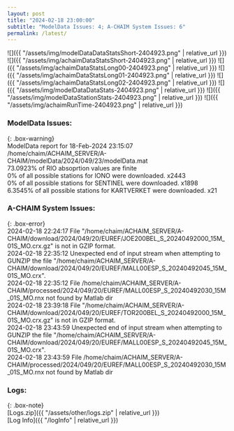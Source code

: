 ```yaml
---
layout: post
title: "2024-02-18 23:00:00"
subtitle: "ModelData Issues: 4; A-CHAIM System Issues: 6"
permalink: /latest/
---
```


![]({{ "/assets/img/modelDataDataStatsShort-2404923.png" | relative_url }})
![]({{ "/assets/img/achaimDataStatsShort-2404923.png" | relative_url }})
![]({{ "/assets/img/achaimDataStatsLong00-2404923.png" | relative_url }})
![]({{ "/assets/img/achaimDataStatsLong01-2404923.png" | relative_url }})
![]({{ "/assets/img/achaimDataStatsLong02-2404923.png" | relative_url }})
![]({{ "/assets/img/modelDataDataStats-2404923.png" | relative_url }})
![]({{ "/assets/img/modelDataStationStats-2404923.png" | relative_url }})
![]({{ "/assets/img/achaimRunTime-2404923.png" | relative_url }})


### ModelData Issues:  
  
{: .box-warning}  
 ModelData report for 18-Feb-2024 23:15:07   
 /home/chaim/ACHAIM_SERVER/A-CHAIM/modelData/2024/049/23/modelData.mat   
 73.0923% of RIO absoprtion values are finite   
 0% of all possible stations for IONO were downloaded. x2443   
 0% of all possible stations for SENTINEL were downloaded. x1898   
 6.3545% of all possible stations for KARTVERKET were downloaded. x21   
  
### A-CHAIM System Issues:  
  
{: .box-error}  
2024-02-18 22:24:17 File "/home/chaim/ACHAIM_SERVER/A-CHAIM/download/2024/049/20/EUREF/JOE200BEL_S_20240492000_15M_01S_MO.crx.gz" is not in GZIP format.  
2024-02-18 22:35:12 Unexpected end of input stream when attempting to GUNZIP the file "/home/chaim/ACHAIM_SERVER/A-CHAIM/download/2024/049/20/EUREF/MALL00ESP_S_20240492045_15M_01S_MO.crx".  
2024-02-18 22:35:12 File /home/chaim/ACHAIM_SERVER/A-CHAIM/processed/2024/049/20/EUREF/MALL00ESP_S_20240492030_15M_01S_MO.rnx not found by Matlab dir  
2024-02-18 23:39:18 File "/home/chaim/ACHAIM_SERVER/A-CHAIM/download/2024/049/20/EUREF/TOR200BEL_S_20240492000_15M_01S_MO.crx.gz" is not in GZIP format.  
2024-02-18 23:43:59 Unexpected end of input stream when attempting to GUNZIP the file "/home/chaim/ACHAIM_SERVER/A-CHAIM/download/2024/049/20/EUREF/MALL00ESP_S_20240492045_15M_01S_MO.crx".  
2024-02-18 23:43:59 File /home/chaim/ACHAIM_SERVER/A-CHAIM/processed/2024/049/20/EUREF/MALL00ESP_S_20240492030_15M_01S_MO.rnx not found by Matlab dir  

### Logs:  
  
{: .box-note}  
[Logs.zip]({{ "/assets/other/logs.zip" | relative_url }})  
[Log Info]({{ "/logInfo" | relative_url }})  
